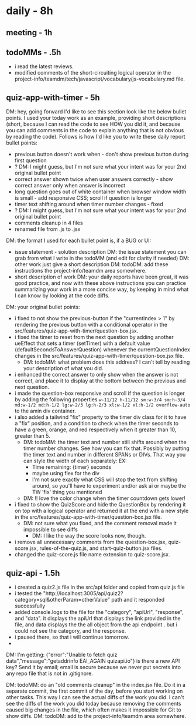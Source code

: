 # daily - 8h

## meeting - 1h

## todoMMs - .5h

* i read the latest reviews.
* modified comments of the short-circuiting logical operator in the project-info/teamdm/tech/javascript/vocabulary/js-vocabulary.md file.

## quiz-app-with-timer - 5h

DM: hey, going forward I'd like to see this section look like the below bullet points. I used your today work as an example, providing short descriptions (short, because I can read the code to see HOW you did it, and because you can add comments in the code to explain anything that is not obvious by reading the code). Follows is how I'd like you to write these daily report bullet points:
* previous button doesn't work when - don't show previous button during first question
* ? DM: I might guess, but I'm not sure what your intent was for your 2nd original bullet point
* correct answer shown twice when user answers correctly - show correct answer only when answer is incorrect
* long question goes out of white container when browser window width is small - add responsive CSS; scroll if question is longer
* timer text shifting around when timer number changes - fixed
* ? DM: I might guess, but I'm not sure what your intent was for your 2nd original bullet point
* comments cleanup in 4 files
* renamed file from .js to .jsx

DM: the format I used for each bullet point is, if a BUG or UI:
* issue statement - solution description
DM: the issue statement you can grab from what I write in the todoMM (and edit for clarity if needed)
DM: other work just give a short description  DM: todoDM: add these instructions the project-info/teamdm area somewhere.
* short description of work
DM: your daily reports have been great, it was good practice, and now with these above instructions you can practice summarizing your work in a more concise way, by keeping in mind what I can know by looking at the code diffs. 

DM: your original bullet points:
* i fixed to not show the previous-button if the "currentIndex > 1" by rendering the previous button with a conditional operator in the src/features/quiz-app-with-timer/question-box.jsx.
* i fixed the timer to reset from the next question by adding another ueEffect that sets a timer (setTimer) with a default value (defaultSecondsToAnswerQuestion) whenever the currentQuestionIndex changes in the src/features/quiz-app-with-timer/question-box.jsx file.
  * DM: todoMM: what problem does this address? I can't tell by reading your description of what you did.
* i enhanced the correct answer to only show when the answer is not correct, and place it to display at the bottom between the previous and next question.
* i made the question-box responsive and scroll if the question is longer by adding the following properties `w-11/12 h-11/12 sm:w-3/4 sm:h-3/4 md:w-1/2 md:h-1/2 lg:w-2/3 lg:h-2/3 xl:w-1/2 xl:h-1/2 overflow-auto` to the amin div container.
* i also added a tailwind "fix" property to the timer div class for it to have a "fix" position, and a condition to check when the timer seconds to have a green, orange, and red respectively when it greater than 10, greater than 5.
  * DM: todoMM: the timer text and number still shifts around when the timer number changes. See how you can fix that. Possibly by putting the timer text and number in different SPANs or DIVs. That way you can style the width of each separately: EX:
	  * <div><span> Time remaining: </span><span>{timer}</span><span> seconds</span></div>
  	  * maybe using flex for the div 
  	  * I'm not sure exactly what CSS will stop the text from shifting around, so you'll have to experiment and/or ask ai or maybe the TW 'fix' thing you mentioned
  * DM: !! love the color change when the timer countdown gets lower!
* i fixed to show the QuizScore and hide the QuestionBox by rendering it on top with a logical operator and returned it at the end with a new style in the src/features/quiz-app-with-timer/question-box.jsx file.
  * DM: not sure what you fixed, and the comment removal made it impossible to see diffs
	* DM: I like the way the score looks now, though.
* i remove all unnecessary comments from the question-box.jsx, quiz-score.jsx, rules-of-the-quiz.js, and start-quiz-button.jsx files.
* changed the quiz-score.js file name extension to quiz-score.jsx.

## quiz-api - 1.5h

* i created a quiz2.js file in the src/api folder and copied from quiz.js file
* i tested the "http://localhost:3005/api/quiz2?category=sql&otherParam=otherValue" path and it responded successfully
* added console.logs to the file for the "category", "apiUrl", "response", and "data". it displays the apiUrl that displays the link provided in the file, and data displays the the all object from the api endpoint . but i could not see the category, and the response.
* i paused there, so that i will continue tomorrow.
* 
DM: I'm getting:
{"error":"Unable to fetch quiz data","message":"getaddrinfo EAI_AGAIN quizapi.io"}
is there a new API key? Send it by email; email is secure because we never put secrets into any repo file that is not in .gitignore.

DM: todoMM: do an "old comments cleanup" in the index.jsx file. Do it in a separate commit, the first commit of the day, before you start working on other tasks. This way I can see the actual diffs of the work you did. I can't see the diffs of the work you did today because removing the comments caused big changes in the file, which often makes it impossible for Git to show diffs. DM: todoDM: add to the project-info/teamdm area somewhere.



